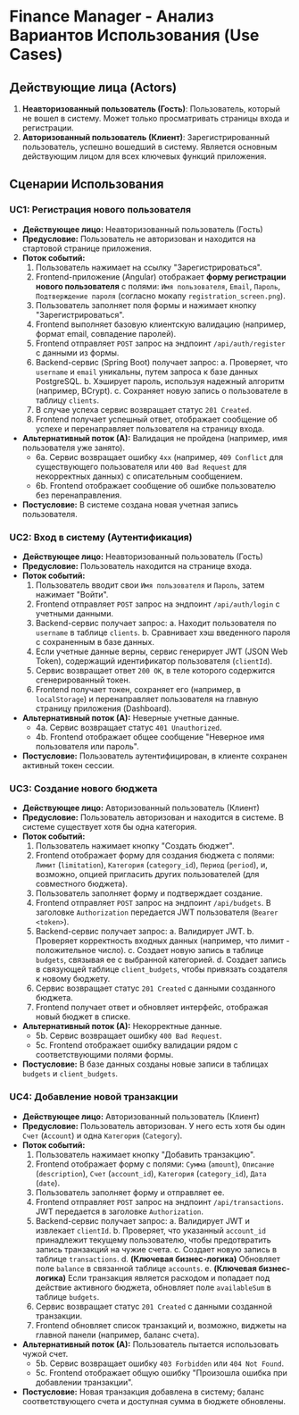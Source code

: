 # Finance Manager - Анализ Вариантов Использования (Use Cases)

## Действующие лица (Actors)
1.  **Неавторизованный пользователь (Гость)**: Пользователь, который не вошел в систему. Может только просматривать страницы входа и регистрации.
2.  **Авторизованный пользователь (Клиент)**: Зарегистрированный пользователь, успешно вошедший в систему. Является основным действующим лицом для всех ключевых функций приложения.

## Сценарии Использования

### UC1: Регистрация нового пользователя

*   **Действующее лицо:** Неавторизованный пользователь (Гость)
*   **Предусловие:** Пользователь не авторизован и находится на стартовой странице приложения.
*   **Поток событий:**
    1.  Пользователь нажимает на ссылку "Зарегистрироваться".
    2.  Frontend-приложение (Angular) отображает **форму регистрации нового пользователя** с полями: `Имя пользователя`, `Email`, `Пароль`, `Подтверждение пароля` (согласно мокапу `registration_screen.png`).
    3.  Пользователь заполняет поля формы и нажимает кнопку "Зарегистрироваться".
    4.  Frontend выполняет базовую клиентскую валидацию (например, формат email, совпадение паролей).
    5.  Frontend отправляет `POST` запрос на эндпоинт `/api/auth/register` с данными из формы.
    6.  Backend-сервис (Spring Boot) получает запрос:
        a. Проверяет, что `username` и `email` уникальны, путем запроса к базе данных PostgreSQL.
        b. Хэширует пароль, используя надежный алгоритм (например, BCrypt).
        c. Сохраняет новую запись о пользователе в таблицу `clients`.
    7.  В случае успеха сервис возвращает статус `201 Created`.
    8.  Frontend получает успешный ответ, отображает сообщение об успехе и перенаправляет пользователя на страницу входа.
*   **Альтернативный поток (А):** Валидация не пройдена (например, имя пользователя уже занято).
    *   6a. Сервис возвращает ошибку `4xx` (например, `409 Conflict` для существующего пользователя или `400 Bad Request` для некорректных данных) с описательным сообщением.
    *   6b. Frontend отображает сообщение об ошибке пользователю без перенаправления.
*   **Постусловие:** В системе создана новая учетная запись пользователя.

### UC2: Вход в систему (Аутентификация)

*   **Действующее лицо:** Неавторизованный пользователь (Гость)
*   **Предусловие:** Пользователь находится на странице входа.
*   **Поток событий:**
    1.  Пользователь вводит свои `Имя пользователя` и `Пароль`, затем нажимает "Войти".
    2.  Frontend отправляет `POST` запрос на эндпоинт `/api/auth/login` с учетными данными.
    3.  Backend-сервис получает запрос:
        a. Находит пользователя по `username` в таблице `clients`.
        b. Сравнивает хэш введенного пароля с сохраненным в базе данных.
    4.  Если учетные данные верны, сервис генерирует JWT (JSON Web Token), содержащий идентификатор пользователя (`clientId`).
    5.  Сервис возвращает ответ `200 OK`, в теле которого содержится сгенерированный токен.
    6.  Frontend получает токен, сохраняет его (например, в `localStorage`) и перенаправляет пользователя на главную страницу приложения (Dashboard).
*   **Альтернативный поток (А):** Неверные учетные данные.
    *   4a. Сервис возвращает статус `401 Unauthorized`.
    *   4b. Frontend отображает общее сообщение "Неверное имя пользователя или пароль".
*   **Постусловие:** Пользователь аутентифицирован, в клиенте сохранен активный токен сессии.

### UC3: Создание нового бюджета

*   **Действующее лицо:** Авторизованный пользователь (Клиент)
*   **Предусловие:** Пользователь авторизован и находится в системе. В системе существует хотя бы одна категория.
*   **Поток событий:**
    1.  Пользователь нажимает кнопку "Создать бюджет".
    2.  Frontend отображает форму для создания бюджета с полями: `Лимит` (`limitation`), `Категория` (`category_id`), `Период` (`period`), и, возможно, опцией пригласить других пользователей (для совместного бюджета).
    3.  Пользователь заполняет форму и подтверждает создание.
    4.  Frontend отправляет `POST` запрос на эндпоинт `/api/budgets`. В заголовке `Authorization` передается JWT пользователя (`Bearer <token>`).
    5.  Backend-сервис получает запрос:
        a. Валидирует JWT.
        b. Проверяет корректность входных данных (например, что лимит - положительное число).
        c. Создает новую запись в таблице `budgets`, связывая ее с выбранной категорией.
        d. Создает запись в связующей таблице `client_budgets`, чтобы привязать создателя к новому бюджету.
    6.  Сервис возвращает статус `201 Created` с данными созданного бюджета.
    7.  Frontend получает ответ и обновляет интерфейс, отображая новый бюджет в списке.
*   **Альтернативный поток (А):** Некорректные данные.
    *   5b. Сервис возвращает ошибку `400 Bad Request`.
    *   5c. Frontend отображает ошибку валидации рядом с соответствующими полями формы.
*   **Постусловие:** В базе данных созданы новые записи в таблицах `budgets` и `client_budgets`.

### UC4: Добавление новой транзакции

*   **Действующее лицо:** Авторизованный пользователь (Клиент)
*   **Предусловие:** Пользователь авторизован. У него есть хотя бы один `Счет` (`Account`) и одна `Категория` (`Category`).
*   **Поток событий:**
    1.  Пользователь нажимает кнопку "Добавить транзакцию".
    2.  Frontend отображает форму с полями: `Сумма` (`amount`), `Описание` (`description`), `Счет` (`account_id`), `Категория` (`category_id`), `Дата` (`date`).
    3.  Пользователь заполняет форму и отправляет ее.
    4.  Frontend отправляет `POST` запрос на эндпоинт `/api/transactions`. JWT передается в заголовке `Authorization`.
    5.  Backend-сервис получает запрос:
        a. Валидирует JWT и извлекает `clientId`.
        b. Проверяет, что указанный `account_id` принадлежит текущему пользователю, чтобы предотвратить запись транзакций на чужие счета.
        c. Создает новую запись в таблице `transactions`.
        d. **(Ключевая бизнес-логика)** Обновляет поле `balance` в связанной таблице `accounts`.
        e. **(Ключевая бизнес-логика)** Если транзакция является расходом и попадает под действие активного бюджета, обновляет поле `availableSum` в таблице `budgets`.
    6.  Сервис возвращает статус `201 Created` с данными созданной транзакции.
    7.  Frontend обновляет список транзакций и, возможно, виджеты на главной панели (например, баланс счета).
*   **Альтернативный поток (А):** Пользователь пытается использовать чужой счет.
    *   5b. Сервис возвращает ошибку `403 Forbidden` или `404 Not Found`.
    *   5c. Frontend отображает общую ошибку "Произошла ошибка при добавлении транзакции".
*   **Постусловие:** Новая транзакция добавлена в систему; баланс соответствующего счета и доступная сумма в бюджете обновлены.